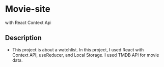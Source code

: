 # Movie-site
with React Context Api

## Description
* This project is about a watchlist. In this project, I used React with Context API, useReducer, and Local Storage. I used TMDB API for movie data.
